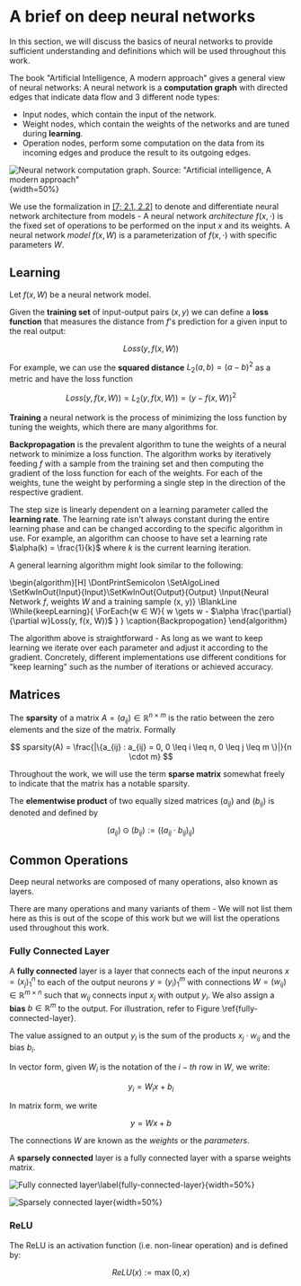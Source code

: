 # A brief on deep neural networks

In this section, we will discuss the basics of neural networks to provide sufficient understanding and definitions which will be used throughout this work.

The book "Artificial Intelligence, A modern approach" gives a general view of neural networks: A neural network is a **computation graph** with directed edges that indicate data flow and 3 different node types:

- Input nodes, which contain the input of the network.
- Weight nodes, which contain the weights of the networks and are tuned during **learning**.
- Operation nodes, perform some computation on the data from its incoming edges and produce the result to its outgoing edges.

![Neural network computation graph. Source: "Artificial intelligence, A modern approach"](assets/ann-computation-graph.png){width=50%}

We use the formalization in [[7; 2.1, 2.2]](#ref-p2) to denote and differentiate neural network architecture from models - A neural network *architecture* $f(x, \cdot)$ is the fixed set of operations to be performed on the input $x$ and its weights. A neural network *model* $f(x, W)$ is a parameterization of $f(x, \cdot)$ with specific parameters $W$. 

## Learning

Let $f(x, W)$ be a neural network model.

Given the **training set** of input-output pairs $(x, y)$ we can define a **loss function** that measures the distance from $f$'s prediction for a given input to the real output:

$$
    Loss(y, f(x, W))
$$

For example, we can use the **squared distance** $L_2(a, b) = (a - b)^2$ as a metric and have the loss function

$$
    Loss(y, f(x, W)) = L_2(y, f(x, W)) = (y - f(x, W))^2
$$

**Training** a neural network is the process of minimizing the loss function by tuning the weights, which there are many algorithms for.

**Backpropagation** is the prevalent algorithm to tune the weights of a neural network to minimize a loss function. The algorithm works by iteratively feeding $f$ with a sample from the training set and then computing the gradient of the loss function for each of the weights. For each of the weights, tune the weight by performing a single step in the direction of the respective gradient.

The step size is linearly dependent on a learning parameter called the **learning rate**. The learning rate isn't always constant during the entire learning phase and can be changed according to the specific algorithm in use. For example, an algorithm can choose to have set a learning rate $\alpha(k) = \frac{1}{k}$ where $k$ is the current learning iteration.

A general learning algorithm might look similar to the following:

\begin{algorithm}[H]
\DontPrintSemicolon
\SetAlgoLined
\SetKwInOut{Input}{Input}\SetKwInOut{Output}{Output}
\Input{Neural Network $f$, weights $W$ and a training sample (x, y)}
\BlankLine
\While{keepLearning}{
    \ForEach{w $\in$ W}{
        w \gets w - $\alpha \frac{\partial}{\partial w}Loss(y, f(x, W))$
    }
}
\caption{Backpropogation}
\end{algorithm}

The algorithm above is straightforward - As long as we want to keep learning we iterate over each parameter and adjust it according to the gradient. Concretely, different implementations use different conditions for "keep learning" such as the number of iterations or achieved accuracy.

## Matrices

The **sparsity** of a matrix $A = (a_{ij}) \in \mathbb{R}^{n \times m}$ is the ratio between the zero elements and the size of the matrix. Formally

$$
  sparsity(A) = \frac{|\{a_{ij} : a_{ij} = 0, 0 \leq i \leq n, 0 \leq j \leq m \}|}{n \cdot m}
$$

Throughout the work, we will use the term **sparse matrix** somewhat freely to indicate that the matrix has a notable sparsity.

The **elementwise product** of two equally sized matrices $(a_{ij})$ and $(b_{ij})$ is denoted and defined by

$$
    (a_{ij}) \odot (b_{ij}) := ((a_{ij} \cdot b_{ij})_{ij})
$$

## Common Operations

Deep neural networks are composed of many operations, also known as layers.

There are many operations and many variants of them - We will not list them here as this is out of the scope of this work but we will list the operations used throughout this work.

### Fully Connected Layer

A **fully connected** layer is a layer that connects each of the input neurons $x = (x_j)_{1}^{n}$ to each of the output neurons $y = (y_i)_{1}^{m}$ with connections $W = (w_{ij}) \in \mathbb{R}^{m \times n}$ such that $w_{ij}$ connects input $x_j$ with output $y_i$. We also assign a **bias** $b \in \mathbb{R}^{m}$ to the output. For illustration, refer to Figure \ref{fully-connected-layer}.

The value assigned to an output $y_i$ is the sum of the products $x_j \cdot w_{ij}$ and the bias $b_i$.

In vector form, given $W_i$ is the notation of the $i-th$ row in $W$, we write:

$$
    y_i = W_ix + b_i
$$

In matrix form, we write

$$
    y = Wx + b   
$$

The connections $W$ are known as the _weights_ or the _parameters_.

A **sparsely connected** layer is a fully connected layer with a sparse weights matrix.

![Fully connected layer\label{fully-connected-layer}](assets/diagrams-fully-connected.drawio.png){width=50%}

![Sparsely connected layer](assets/diagrams-sparsely-connected.drawio.png){width=50%}

### ReLU

The ReLU is an activation function (i.e. non-linear operation) and is defined by:

$$
    ReLU(x) := \max(0, x)
$$